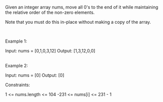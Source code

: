 Given an integer array nums, move all 0's to the end of it while maintaining the relative order of the non-zero elements.

Note that you must do this in-place without making a copy of the array.

 <br>

Example 1:

Input: nums = [0,1,0,3,12]
Output: [1,3,12,0,0]

<br>
Example 2:

Input: nums = [0]
Output: [0]
 

Constraints:

1 <= nums.length <= 104
-231 <= nums[i] <= 231 - 1